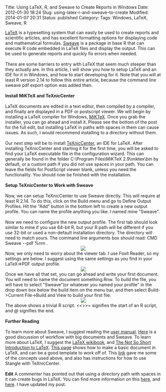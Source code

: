 Title: Using LaTeX, R, and Sweave to Create Reports in Windows
Date: 2012-01-30 18:24
Slug: using-latex-r-and-sweave-to-create
Modified: 2014-01-07 20:31
Status: published
Category: 
Tags: Windows, LaTeX, Sweave, R


<div class='post'>
<a href="http://www.latex-project.org/">LaTeX</a> is a typesetting system that can easily be used to create reports and scientific articles, and has excellent formatting options for displaying code and mathematical formulas. <a href="http://www.statistik.lmu.de/%7Eleisch/Sweave/">Sweave</a> is a package in base R that can execute R code embedded in LaTeX files and display the output. This can be used to generate reports and quickly fix errors when needed.<br /><br />There are some barriers to entry with LaTeX that seem much steeper than they actually are. In this article, I will show you how to setup LaTeX and an IDE for it in Windows, and how to start developing for it. Note that you will at least R version 2.14 to follow this entire article, because the command line sweave pdf export option was added then.<br /><br /><b>Install MiKTeX and TeXnicCenter</b><br /><br />LaTeX documents are edited in a text editor, then compiled by a compiler, and finally are displayed in a PDF or postscript viewer. We will begin by installing a LaTeX compiler for Windows, <a href="http://miktex.org/">MiKTeX</a>. Once you grab the installer, you can go ahead and install it. Please see the bottom of the post for the full edit, but installing LaTeX in paths with spaces in them can cause issues. As such, I would recommend installing to a directory without them.<br /><br />Our next step will be to install <a href="http://www.texniccenter.org/">TeXnicCenter</a>, an IDE for LaTeX. After installing TeXnicCenter and starting it for the first time, you will be asked to find your LaTeX executable file in the configuration wizard. This can generally be found in the folder C:\Program Files\MiKTeX 2.9\miktex\bin by default, or a custom path if you did not use spaces in your path. You can leave the fields for PostScript viewer blank, unless you need the functionality. You should now be finished with the installation.<br /><br /><b>Setup TeXnicCenter to Work with Sweave</b><br /><br />Now, we can setup TeXnicCenter to use Sweave directly. This will require at least R 2.14. To do this, click on the Build menu and go to Define Output Profiles. Hit the "Add" button in the bottom left to create a new output profile. You can name the profile anything you like. I named mine "Sweave". <br /><br />Now we need to configure the new output profile. The first tab should look similar to mine if you use 64-bit R, but your R path will be different if you use 32-bit or used a non-default installation directory. The directory will need to match yours. The command line arguments box should read: CMD Sweave --pdf %nm . <br /><div class="separator" style="clear: both; text-align: center;"><a href="https://vik-affirm-assets.s3-us-west-1.amazonaws.com/sweave2.png" imageanchor="1" style="margin-left: 1em; margin-right: 1em;"><img border="0" src="https://vik-affirm-assets.s3-us-west-1.amazonaws.com/sweave2.png" /></a></div>Now, we only need to worry about the viewer tab. I use Foxit Reader, so my settings are below. I suggest using the same settings as you find in your LaTeX=>PDF output profile. <br /><div class="separator" style="clear: both; text-align: center;"><a href="https://vik-affirm-assets.s3-us-west-1.amazonaws.com/sweave3.png" imageanchor="1" style="margin-left: 1em; margin-right: 1em;"><img border="0" src="https://vik-affirm-assets.s3-us-west-1.amazonaws.com/sweave3.png" /></a></div>Once we have all that set, you can go ahead and write your first document. You will need to name the document something.Rnw. To build the file, you will have to select "Sweave"(or whatever you named your profile" in the drop down box below the build item on the menu bar, and then select Build->Current File->Build and View to build your first file. <br /><div class="separator" style="clear: both; text-align: center;"><a href="https://vik-affirm-assets.s3-us-west-1.amazonaws.com/sweave4.png" imageanchor="1" style="margin-left: 1em; margin-right: 1em;"><img border="0" src="https://vik-affirm-assets.s3-us-west-1.amazonaws.com/sweave4.png" /></a></div>The above shows a trivial R script. <<>>= signifies the start of an R script, and @ signifies the end. <br /><br /><b>Further Reading</b><br /><br />To learn more about Sweave, I suggest reading the <a href="http://www.stat.uni-muenchen.de/%7Eleisch/Sweave/Sweave-manual.pdf">user manual</a>. <a href="http://stackoverflow.com/questions/8366193/writing-big-documents-with-sweave-is-it-possible-to-do-as-with-latex">Here</a> is a good discussion of workflow with big documents and Sweave. To learn more about LaTeX, I suggest the <a href="http://en.wikibooks.org/wiki/LaTeX">LaTeX wikibook</a>, and <a href="http://tobi.oetiker.ch/lshort/lshort.pdf">The Not So Short Introduction to LaTeX</a>. <a href="http://amath.colorado.edu/documentation/LaTeX/basics/example.html">This page</a> shows how to make a basic document in LaTeX, and can be a good template to work off of. This <a href="http://sachaem47.fortyseven.versio.nl/latexcourse/lec4/SweaveInstall.pdf">link</a> gave me some of the concepts used above, and also has instructions for how to use Stangle with TeXnicCenter. <br/><br/><b>Edit</b> A commenter has pointed out that using a directory path with spaces in it can create bugs in LaTeX. You can find more information on this <a href="http://tex.stackexchange.com/questions/4315/include-image-with-spaces-in-path-directory-to-be-processed-with-dvips">here</a>, and <a href="http://groups.google.com/group/latexusersgroup/browse_thread/thread/f78aab8bdaedcdf7?pli=1">here</a>. I have updated my post.</div>